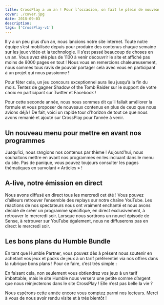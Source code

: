 ```yaml
---
title: CrossPlay a un an ! Pour l’occasion, on fait le plein de nouveautés
cover: ./cover.jpg
date: 2018-09-03
description:
tags: ['CrossPlay-v1']
---
```


Il y a un peu plus d’un an, nous lancions notre site internet. Toute notre équipe s’est mobilisée depuis pour produire des contenus chaque semaine sur les jeux vidéo et la technologie. Il s’est passé beaucoup de choses en un an. Vous avez été plus de 1100 à venir découvrir le site et affiché pas moins de 6000 pages en tout ! Nous vous en remercions chaleureusement, nous sommes tous ravis de pouvoir partager cela avec vous en participant à un projet qui nous passionne !

Pour fêter cela, un jeu concours exceptionnel aura lieu jusqu’à la fin du mois. Tentez de gagner Shadow of the Tomb Raider sur le support de votre choix en participant sur Twitter et Facebook !

Pour cette seconde année, nous nous sommes dit qu’il fallait améliorer la formule et vous proposer de nouveaux contenus en plus de ceux que nous avions déjà ! De fait, voici un rapide tour d’horizon de tout ce que nous avons remanié et ajouté sur CrossPlay pour l’année à venir.

## Un nouveau menu pour mettre en avant nos programmes

Jusqu’ici, nous rangions nos contenus par thème ! Aujourd’hui, nous souhaitons mettre en avant nos programmes en les incluant dans le menu du site. Pas de panique, vous pouvez toujours consulter les pages thématiques en survolant « Articles » !

## A-live, notre émission en direct

Nous avons diffusé en direct tous les mercredi cet été ! Vous pouvez d’ailleurs retrouver l’ensemble des replays sur notre chaîne YouTube. Les réactions de nos spectateurs nous ont vraiment enchanté et nous avons décidé de créer un programme spécifique, en direct exclusivement, à retrouver le mercredi soir. Lorsque nous sortirons un nouvel épisode de Sense, à retrouver sur YouTube également, nous ne diffuserons pas en direct le mercredi soir.

## Les bons plans du Humble Bundle

En tant que Humble Partner, vous pouvez dès à présent nous soutenir en achetant vos jeux et packs de jeux à un tarif préférentiel via nos offres dans la rubrique bons plans ! Pour ce faire, c’est très simple :

En faisant cela, non seulement vous obtiendrez vos jeux à un tarif imbattable, mais le site Humble nous versera une petite somme d’argent que nous réinjecterons dans le site CrossPlay ! Elle n’est pas belle la vie ?

Nous espérons cette année encore vous comptez parmi nos lecteurs. Merci à vous de nous avoir rendu visite et à très bientôt !
